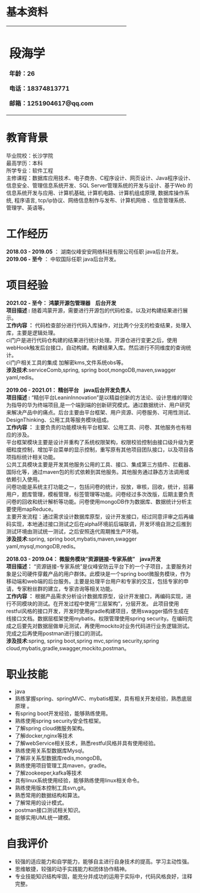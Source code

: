 # 基本资料
<table border="0">
  <tr>
    <td width="75%">
      <h1>段海学</h1>
      <p><b>年龄：26</b></p>
      <p><b>电话：18374813771</b></p>
      <p><b>邮箱：1251904617@qq.com </b></p>
    </td>
  </tr>
</table>

# 教育背景
毕业院校：长沙学院  
最高学历：本科  
所学专业：软件工程   
主修课程：数据库应用技术、电子商务、C程序设计、网页设计、Java程序设计、信息安全、管理信息系统开发、SQL Server管理系统的开发与设计、基于Web 的信息系统开发与应用、计算机基础, 计算机电路、计算机组成原理, 数据库操作系统, 程序语言, tcp/ip协议、网络信息制作与发布、计算机网络 、信息管理系统、管理学、英语等。
# 工作经历
**2018.03 - 2019.05** ：    湖南仪峰安安网络科技有限公司任职 java后台开发。  
**2019.06 - 至今** ：        中软国际任职 java后台开发。
# 项目经验
**2021.02 - 至今：   鸿蒙开源包管理器   &nbsp;&nbsp;&nbsp;后台开发**  
**项目描述 :** 
随着鸿蒙开源，需要进行开源包的代码检查。以及对构建结果进行展示。  
**工作内容 ：**
代码检查部分进行代码入库操作，对比两个分支的检查结果，处理入库，主要是逻辑处理。  
ci门户是进行代码仓构建的结果进行统计处理。开源仓进行变更之后，使用webHook触发后台接口，自动构建。构建结果入库。然后进行不同维度的查询统计。  
ci门户相关工具的集成 加解密kms,文件系统obs等。  
**涉及技术**:serviceComb,spring, spring boot,mongoDB,maven,swagger yaml,redis。  

**2019.06 - 2021.01：   精创平台    &nbsp;&nbsp;&nbsp;java后台开发负责人**  
**项目描述 :** 
“精创平台LeaninInnovation”是以精益创新的方法论、设计思维的理论为指导的华为终端项目,是一个端到端的创新研究模式。通过数据统计、用户研究来解决产品中的痛点。后台主要由平台框架、用户资源、问卷服务、可用性测试、DesignThinking、公用工具等服务模块组成。   
**工作内容 ：**
主要负责的功能模块有平台框架、公用工具、问卷、其他服务也有相应的涉及。<br>
平台框架模块主要是设计并重构了系统权限架构，权限校验控制由接口级升级为更细粒度控制，增加平台菜单的显示控制，重写原有其他项目团队接口，以及项目各项指标统计相关功能。<br>
公共工具模块主要是开发其他服务公用的工具、接口、集成第三方插件、拦截器、国际化等，通过maven包的形式依赖到其他服务。其他服务通过静态方法调用或依赖引入使用。<br>
问卷功能是系统主打功能之一，包括问卷的统计，投放，审核，回收，统计，招募用户，题库管理，模板管理，标签管理等功能。问卷经过多次改版，后期主要负责问卷的回收和统计解析等功能。问卷使用mongoDB作为数据库、数据统计分析主要使用mapReduce。<br>
主要开发流程：通过需求设计数据库原型，设计开发接口，经过同意评审之后再编码实现，本地通过接口测试之后在alpha环境前后端联调，开发环境自测之后推到测试环境由测试统一测试，之后安照迭代周期推生产环境。<br>
**涉及技术**:spring, spring boot,mybatis,maven,swagger yaml,mysql,mongoDB,redis。  

**2018.03 - 2019.04：   微服务模块“资源链接-专家系统”  &nbsp;&nbsp;&nbsp;java开发**  
**项目描述：** 
“资源链接-专家系统”是仪峰安防云平台下的一个子项目，主要服务对象是公司硬件穿戴产品的用户群体。此模块是一个spring boot微服务模块，作为移动端和web端的后台服务。主要是处理平台用户和专家的交互，包括专家的申请，专家粉丝群的建立，专家咨询等相关功能。  
**工作内容 ：**
根据产品需求分析设计数据库原型，设计开发接口，再编码实现，进行不同模块的测试。在开发过程中使用“三层架构”，分层开发。
此项目使用restful风格的接口开发，开发时使用gradle构建项目，使用swagger插件生成在线接口文档。数据层框架使用mybatis。权限管理使用spring security。在编码完成之后要先对数据层做单元测试，再使用mockito对业务代码进行业务逻辑测试。完成之后再使用postman进行接口的测试。  
**涉及技术**:spring, spring boot,spring mvc,spring security,spring cloud,mybatis,gradle,swagger,mockito,postman。  

# 职业技能  
- java
- 熟练掌握spring、springMVC、mybatis框架，具有相关开发经验，熟悉底层原理  。
- 有spring boot开发经验，能够熟练使用。
- 熟练使用spring security安全性框架。
- 了解spring cloud微服务架构。
- 了解docker,nginx等技术
- 了解webService相关技术，熟悉restful风格并具有使用经验。
- 熟练使用关系型数据库Mysql。
- 了解非关系型数据库redis,mongoDB。
- 熟练使用项目管理工具maven，gradle。
- 了解zookeeper,kafka等技术
- 具有linux系统使用经验，能够熟练使用linux相关命令。
- 熟练使用版本控制工具svn,git。
- 熟悉常用的数据结构和算法。
- 了解常用的设计模式。
- postman接口测试相关知识。
- 能够实用UML统一建模。
# 自我评价
- 较强的适应能力和自学能力，能够自主进行自身技术的提高。学习主动性强。
- 思维敏捷，较强的动手实践能力和团体协作精神。
- 专业技能知识结构牢固，能充分并成功的运用于实际中，代码风格良好，注释完整。
